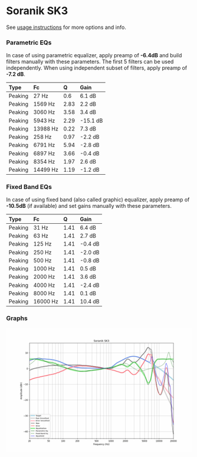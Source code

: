# Soranik SK3
See [usage instructions](https://github.com/jaakkopasanen/AutoEq#usage) for more options and info.

### Parametric EQs
In case of using parametric equalizer, apply preamp of **-6.4dB** and build filters manually
with these parameters. The first 5 filters can be used independently.
When using independent subset of filters, apply preamp of **-7.2 dB**.

| Type    | Fc       |    Q | Gain     |
|:--------|:---------|:-----|:---------|
| Peaking | 27 Hz    | 0.6  | 6.1 dB   |
| Peaking | 1569 Hz  | 2.83 | 2.2 dB   |
| Peaking | 3060 Hz  | 3.58 | 3.4 dB   |
| Peaking | 5943 Hz  | 2.29 | -15.1 dB |
| Peaking | 13988 Hz | 0.22 | 7.3 dB   |
| Peaking | 258 Hz   | 0.97 | -2.2 dB  |
| Peaking | 6791 Hz  | 5.94 | -2.8 dB  |
| Peaking | 6897 Hz  | 3.66 | -0.4 dB  |
| Peaking | 8354 Hz  | 1.97 | 2.6 dB   |
| Peaking | 14499 Hz | 1.19 | -1.2 dB  |

### Fixed Band EQs
In case of using fixed band (also called graphic) equalizer, apply preamp of **-10.5dB**
(if available) and set gains manually with these parameters.

| Type    | Fc       |    Q | Gain    |
|:--------|:---------|:-----|:--------|
| Peaking | 31 Hz    | 1.41 | 6.4 dB  |
| Peaking | 63 Hz    | 1.41 | 2.7 dB  |
| Peaking | 125 Hz   | 1.41 | -0.4 dB |
| Peaking | 250 Hz   | 1.41 | -2.0 dB |
| Peaking | 500 Hz   | 1.41 | -0.8 dB |
| Peaking | 1000 Hz  | 1.41 | 0.5 dB  |
| Peaking | 2000 Hz  | 1.41 | 3.6 dB  |
| Peaking | 4000 Hz  | 1.41 | -2.4 dB |
| Peaking | 8000 Hz  | 1.41 | 0.1 dB  |
| Peaking | 16000 Hz | 1.41 | 10.4 dB |

### Graphs
![](./Soranik%20SK3.png)